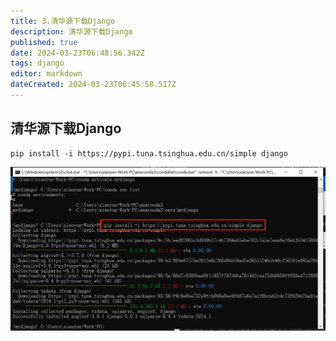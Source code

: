 ```yaml
---
title: 3.清华源下载Django
description: 清华源下载Django
published: true
date: 2024-03-23T06:48:56.342Z
tags: django
editor: markdown
dateCreated: 2024-03-23T06:45:58.517Z
---
```


## 清华源下载Django
```
pip install -i https://pypi.tuna.tsinghua.edu.cn/simple django
```
![清华源下载django.png](/wiki/python/django/清华源下载django.png)
